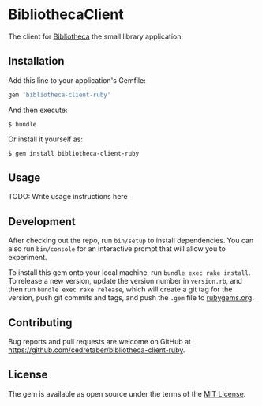 # BibliothecaClient

The client for [Bibliotheca](https://github.com/cedretaber/bibliotheca) the small library application.

## Installation

Add this line to your application's Gemfile:

```ruby
gem 'bibliotheca-client-ruby'
```

And then execute:

    $ bundle

Or install it yourself as:

    $ gem install bibliotheca-client-ruby

## Usage

TODO: Write usage instructions here

## Development

After checking out the repo, run `bin/setup` to install dependencies. You can also run `bin/console` for an interactive prompt that will allow you to experiment.

To install this gem onto your local machine, run `bundle exec rake install`. To release a new version, update the version number in `version.rb`, and then run `bundle exec rake release`, which will create a git tag for the version, push git commits and tags, and push the `.gem` file to [rubygems.org](https://rubygems.org).

## Contributing

Bug reports and pull requests are welcome on GitHub at https://github.com/cedretaber/bibliotheca-client-ruby.


## License

The gem is available as open source under the terms of the [MIT License](http://opensource.org/licenses/MIT).

